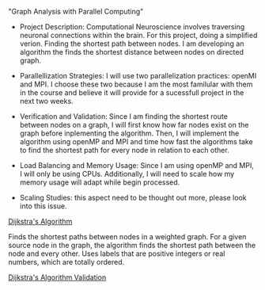 "Graph Analysis with Parallel Computing"

- Project Description: Computational Neuroscience involves traversing neuronal connections within the brain. For this project, doing a simplified verion. Finding the shortest path between nodes. I am developing an algorithm the finds the shortest distance between nodes on  directed graph. 

- Parallellization Strategies: I will use two parallelization practices: openMI and MPI. I choose these two because I am the most familular with them in the course and believe it will provide for a sucessfull project in the next two weeks.

- Verification and Validation: Since I am finding the shortest route between nodes on a graph, I will first know how far nodes exist on the graph before inplementing the algorithm. Then, I will implement the algorithm using openMP and MPI and time how fast the algorithms take to find the shortest path for every node in relation to each other.

- Load Balancing and Memory Usage: Since I am using openMP and MPI, I will only be using CPUs. Additionally, I will need to scale how my memory usage will adapt while begin processed.

- Scaling Studies: this aspect need to be thought out more, please look into this issue.


[Dijkstra's Algorithm](https://en.wikipedia.org/wiki/Dijkstra%27s_algorithm)

  Finds the shortest paths between nodes in a weighted graph. For a given source node in the graph, the algorithm finds the shortest path between the node and every other. Uses labels that are positive integers or real numbers, which are totally ordered.

[Dijkstra's Algorithm Validation](https://www.geeksforgeeks.org/dijkstras-shortest-path-algorithm-greedy-algo-7/)


